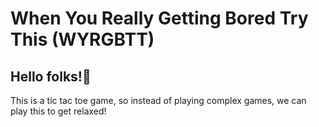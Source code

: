 # When You Really Getting Bored Try This (WYRGBTT)
<h2>Hello folks!👋</h2>
<p>This is a tic tac toe game, so instead of playing complex games, we can play this to get relaxed!